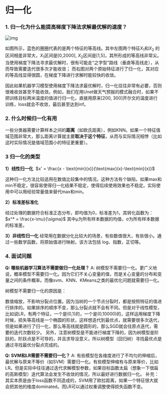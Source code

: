 # 归一化

### 1. 归一化为什么能提高梯度下降法求解最优解的速度？



![img](https://img-blog.csdnimg.cn/20210217135818782.png?x-oss-process=image/watermark,type_ZmFuZ3poZW5naGVpdGk,shadow_10,text_aHR0cHM6Ly9ibG9nLmNzZG4ubmV0L3dlaXhpbl80MTMzMjAwOQ==,size_16,color_FFFFFF,t_70)



如图所示，蓝色的圈圈代表的是两个特征的等高线。其中左图两个特征$X_1$和$X_2$ 的区间相差非常大，$X_1$区间是[0,2000], $X_2$区间是[1,5]，其所形成的等高线非常尖。当使用梯度下降法寻求最优解时，很有可能走“之字型”路线（垂直等高线走），从而导致需要迭代很多次才能收敛；
而右图对两个原始特征进行了归一化，其对应的等高线显得很圆，在梯度下降进行求解时能较快的收敛。

因此如果机器学习模型使用梯度下降法求最优解时，归一化往往非常有必要，否则很难收敛甚至不能收敛。例如，我们在用Unet做天气预报的模式融合时，如果不把训练目标两米温度的值进行归一化，直接用原来[200, 300]开尔文的温度进行训练，loss就会不收敛，最后甚至达到inf。

### 2. 什么时候归一化有用

一些分类器需要计算样本之间的**距离**（如欧氏距离），例如KNN。如果一个特征值域范围非常大，那么距离计算就主要**取决于这个特征**，从而与实际情况相悖（比如这时实际情况是值域范围小的特征更重要）。

### 3 归一化的类型

**1）线性归一化**
​                                                                              $x' = \frac{x - \text{min}(x)}{\text{max}(x)-\text{min}(x)}$

 这种归一化方法比较适用在数值比较集中的情况。这种方法有个缺陷，如果max和min不稳定，很容易使得归一化结果不稳定，使得后续使用效果也不稳定。实际使用中可以用经验常量值来替代max和min。

**2）标准差标准化**

经过处理的数据符合标准正态分布，即均值为0，标准差为1，其转化函数为：
​                                                                          $x^* = \frac{x-\mu}{\sigma}$
其中μ为所有样本数据的均值，σ为所有样本数据的标准差。

**3）非线性归一化**
经常用在数据分化比较大的场景，有些数值很大，有些很小。通过一些数学函数，将原始值进行映射。该方法包括 log、指数，正切等。



### 4. 面试问题

**Q: 哪些机器学习算法不需要做归一化处理？**
A: 树模型不需要归一化。更广义地说，概率模型不需要归一化。因为它们不关心变量的值，而是关心变量的分布和变量之间的条件概率。而像svm、KNN、KMeans之类的最优化问题就需要归一化。

树模型不需要归一化的原因是：

数值缩放，不影响分裂点位置。因为当树的一个节点分裂时，都是按照特征的值进行排序的。如果排序的顺序不变，那么分裂点就不会有不同。但是对于线性模型，比如说LR，有两个特征，一个是(0,1)的，一个是(0,10000)的，这样运用梯度下降时候，损失等高线是一个椭圆的形状，这样想迭代到最优点，就需要很多次迭代，但是如果进行了归一化，那么等高线就是圆形的，那么SGD就会往原点迭代，需要的迭代次数较少。
另外，注意树模型是不能进行梯度下降的，因为树模型是阶跃的，阶跃点是不可导的，并且求导没意义，所以树模型（回归树）寻找最优点是通过寻找最优分裂点完成的。

**Q: SVM和LR需要不需要归一化？**
A: 有些模型在各维度进行了不均匀的伸缩后，最优解与原来不等价（如SVM）需要归一化。有些模型伸缩有与原来等价，比如LR。但是实际中往往通过迭代求解模型参数，如果目标函数太扁（想象一下很扁的高斯模型）迭代算法会发生不收敛的情况，所以最好进行数据归一化。
补充：其实本质是由于loss函数不同造成的，SVM用了欧拉距离，如果一个特征很大就会把其他的维度dominated。而LR可以通过权重调整使得损失函数不变。